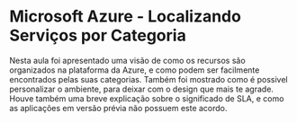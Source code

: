 # Microsoft Azure - Localizando Serviços por Categoria

Nesta aula foi apresentado uma visão de como os recursos são organizados na plataforma da Azure, e como podem ser facilmente encontrados pelas suas categorias.
Também foi mostrado como é possivel personalizar o ambiente, para deixar com o design que mais te agrade.
Houve também uma breve explicação sobre o significado de SLA, e como as aplicações em versão prévia não possuem este acordo.
